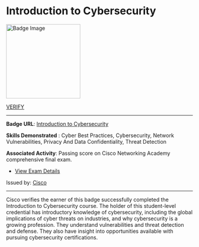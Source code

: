 # __Introduction to Cybersecurity__
<a href='#'>
<img alt='Badge Image' width='200px' src='https://images.credly.com/images/af8c6b4e-fc31-47c4-8dcb-eb7a2065dc5b/I2CS__1_.png'></a>

 [VERIFY](https://www.credly.com/badges/54b1cfe2-24d3-4ef2-87c6-16a27c566f83/public_url)

---

**Badge URL**: [Introduction to Cybersecurity](https://www.credly.com/org/cisco/badge/introduction-to-cybersecurity)

**Skills Demonstrated** : Cyber Best Practices, Cybersecurity, Network Vulnerabilities, Privacy And Data Confidentiality, Threat Detection

**Associated Activity**: Passing score on Cisco Networking Academy comprehensive final exam.
- [View Exam Details](None)

Issued by: [Cisco](https://www.credly.com/org/cisco)

---

Cisco verifies the earner of this badge successfully completed the Introduction to Cybersecurity course. The holder of this student-level credential has introductory knowledge of cybersecurity, including the global implications of cyber threats on industries, and why cybersecurity is a growing profession. They understand vulnerabilities and threat detection and defense. They also have insight into opportunities available with pursuing cybersecurity certifications.

